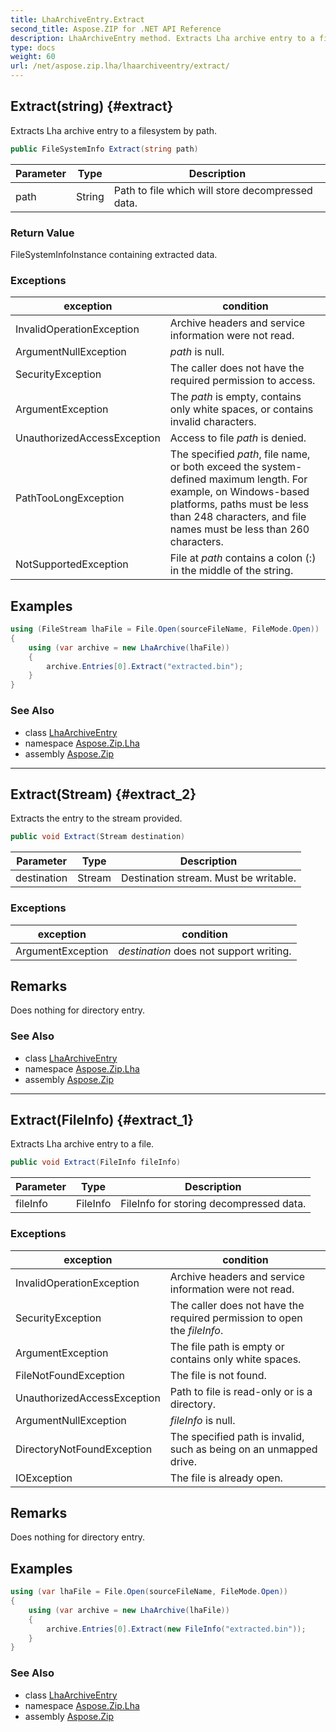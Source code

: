 ```yaml
---
title: LhaArchiveEntry.Extract
second_title: Aspose.ZIP for .NET API Reference
description: LhaArchiveEntry method. Extracts Lha archive entry to a filesystem by path
type: docs
weight: 60
url: /net/aspose.zip.lha/lhaarchiveentry/extract/
---
```

## Extract(string) {#extract}

Extracts Lha archive entry to a filesystem by path.

```csharp
public FileSystemInfo Extract(string path)
```

| Parameter | Type | Description |
| --- | --- | --- |
| path | String | Path to file which will store decompressed data. |

### Return Value

FileSystemInfoInstance containing extracted data.

### Exceptions

| exception | condition |
| --- | --- |
| InvalidOperationException | Archive headers and service information were not read. |
| ArgumentNullException | *path* is null. |
| SecurityException | The caller does not have the required permission to access. |
| ArgumentException | The *path* is empty, contains only white spaces, or contains invalid characters. |
| UnauthorizedAccessException | Access to file *path* is denied. |
| PathTooLongException | The specified *path*, file name, or both exceed the system-defined maximum length. For example, on Windows-based platforms, paths must be less than 248 characters, and file names must be less than 260 characters. |
| NotSupportedException | File at *path* contains a colon (:) in the middle of the string. |

## Examples

```csharp
using (FileStream lhaFile = File.Open(sourceFileName, FileMode.Open))
{
    using (var archive = new LhaArchive(lhaFile))
    {
        archive.Entries[0].Extract("extracted.bin");
    }
}
```

### See Also

* class [LhaArchiveEntry](../)
* namespace [Aspose.Zip.Lha](../../lhaarchiveentry/)
* assembly [Aspose.Zip](../../../)

---

## Extract(Stream) {#extract_2}

Extracts the entry to the stream provided.

```csharp
public void Extract(Stream destination)
```

| Parameter | Type | Description |
| --- | --- | --- |
| destination | Stream | Destination stream. Must be writable. |

### Exceptions

| exception | condition |
| --- | --- |
| ArgumentException | *destination* does not support writing. |

## Remarks

Does nothing for directory entry.

### See Also

* class [LhaArchiveEntry](../)
* namespace [Aspose.Zip.Lha](../../lhaarchiveentry/)
* assembly [Aspose.Zip](../../../)

---

## Extract(FileInfo) {#extract_1}

Extracts Lha archive entry to a file.

```csharp
public void Extract(FileInfo fileInfo)
```

| Parameter | Type | Description |
| --- | --- | --- |
| fileInfo | FileInfo | FileInfo for storing decompressed data. |

### Exceptions

| exception | condition |
| --- | --- |
| InvalidOperationException | Archive headers and service information were not read. |
| SecurityException | The caller does not have the required permission to open the *fileInfo*. |
| ArgumentException | The file path is empty or contains only white spaces. |
| FileNotFoundException | The file is not found. |
| UnauthorizedAccessException | Path to file is read-only or is a directory. |
| ArgumentNullException | *fileInfo* is null. |
| DirectoryNotFoundException | The specified path is invalid, such as being on an unmapped drive. |
| IOException | The file is already open. |

## Remarks

Does nothing for directory entry.

## Examples

```csharp
using (var lhaFile = File.Open(sourceFileName, FileMode.Open))
{
    using (var archive = new LhaArchive(lhaFile))
    {
        archive.Entries[0].Extract(new FileInfo("extracted.bin"));
    }
}
```

### See Also

* class [LhaArchiveEntry](../)
* namespace [Aspose.Zip.Lha](../../lhaarchiveentry/)
* assembly [Aspose.Zip](../../../)


